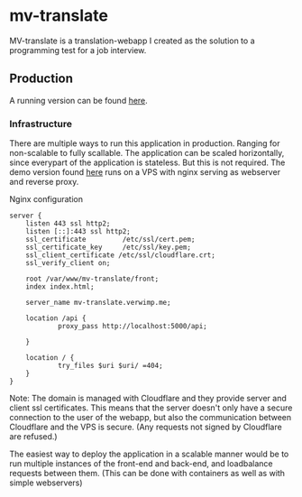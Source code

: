 # mv-translate

MV-translate is a translation-webapp I created as the solution to a programming test for a job interview.

## Production

A running version can be found [here](https://mv-translate.verwimp.me/).

### Infrastructure

There are multiple ways to run this application in production. Ranging for non-scalable to fully scallable.
The application can be scaled horizontally, since everypart of the application is stateless. But this is not required.
The demo version found [here](https://mv-translate.verwimp.me/) runs on a VPS with nginx serving as webserver and reverse proxy.

Nginx configuration

```
server {
    listen 443 ssl http2;
    listen [::]:443 ssl http2;
    ssl_certificate         /etc/ssl/cert.pem;
    ssl_certificate_key     /etc/ssl/key.pem;
    ssl_client_certificate /etc/ssl/cloudflare.crt;
    ssl_verify_client on;

    root /var/www/mv-translate/front;
    index index.html;

    server_name mv-translate.verwimp.me;

    location /api {
            proxy_pass http://localhost:5000/api;

    }

    location / {
            try_files $uri $uri/ =404;
    }
}
```
Note: The domain is managed with Cloudflare and they provide server and client ssl certificates. This means that the server doesn't only have a secure connection to the user of the webapp, but also the communication between Cloudflare and the VPS is secure. (Any requests not signed by Cloudflare are refused.)

The easiest way to deploy the application in a scalable manner would be to run multiple instances of the front-end and back-end, and loadbalance requests between them. (This can be done with containers as well as with simple webservers)